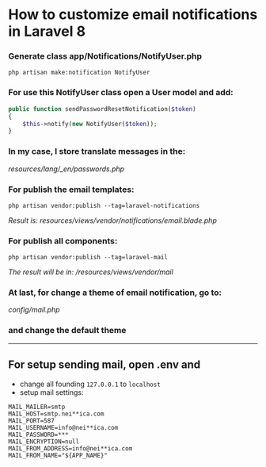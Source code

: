 # How to customize email notifications in Laravel 8

### Generate class app/Notifications/NotifyUser.php

```
php artisan make:notification NotifyUser
```

### For use this NotifyUser class open a User model and add:

```php
public function sendPasswordResetNotification($token)
{
    $this->notify(new NotifyUser($token));
}
```

### In my case, I store translate messages in the:

_resources/lang/\_en/passwords.php_

### For publish the email templates:

```
php artisan vendor:publish --tag=laravel-notifications
```

_Result is: resources/views/vendor/notifications/email.blade.php_

### For publish all components:

```
php artisan vendor:publish --tag=laravel-mail
```

_The result will be in: /resources/views/vendor/mail_

### At last, for change a theme of email notification, go to:

_config/mail.php_

### and change the default theme

---

## For setup sending mail, open .env and

- change all founding `127.0.0.1` to `localhost`
- setup mail settings:

```
MAIL_MAILER=smtp
MAIL_HOST=smtp.nei**ica.com
MAIL_PORT=587
MAIL_USERNAME=info@nei**ica.com
MAIL_PASSWORD=***
MAIL_ENCRYPTION=null
MAIL_FROM_ADDRESS=info@nei**ica.com
MAIL_FROM_NAME="${APP_NAME}"
```
